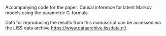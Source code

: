 Accompanying code for the paper: Causal inference for latent Markov models using the parametric G-formula

Data for reproducing the results from this manuscript can be accessed via the LISS data archive https://www.dataarchive.lissdata.nl/.
